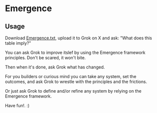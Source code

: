 # Emergence

## Usage

Download [Emergence.txt](./Emergence.txt), upload it to Grok on X and ask: "What does this table imply?"    

You can ask Grok to improve itslef by using the Emergence framework principles. Don't be scared, it won't bite.  

Then when it's done, ask Grok what has changed.  

For you builders or curious mind you can take any system, set the outcomes, and ask Grok to wrestle with the principles and the frictions.  

Or just ask Grok to define and/or refine any system by relying on the Emergence framework.  

Have fun!. :)
